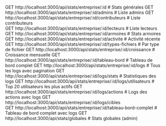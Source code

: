 GET http://localhost:3000/api/stats/entreprise/:id                    # Stats générales
GET http://localhost:3000/api/stats/entreprise/:id/admins             # Liste admins
GET http://localhost:3000/api/stats/entreprise/:id/contributeurs      # Liste contributeurs  
GET http://localhost:3000/api/stats/entreprise/:id/lecteurs           # Liste lecteurs
GET http://localhost:3000/api/stats/entreprise/:id/armoires           # Stats armoires
GET http://localhost:3000/api/stats/entreprise/:id/activite           # Activité récente
GET http://localhost:3000/api/stats/entreprise/:id/types-fichiers     # Par type de fichier
GET http://localhost:3000/api/stats/entreprise/:id/croissance         # Croissance mensuelle
GET http://localhost:3000/api/stats/entreprise/:id/tableau-bord       # Tableau de bord complet
GET http://localhost:3000/api/stats/entreprise/:id/logs               # Tous les logs avec pagination
GET http://localhost:3000/api/stats/entreprise/:id/logs/stats         # Statistiques des logs
GET http://localhost:3000/api/stats/entreprise/:id/logs/utilisateurs  # Top 20 utilisateurs les plus actifs
GET http://localhost:3000/api/stats/entreprise/:id/logs/actions       # Logs des actions avec logs
GET http://localhost:3000/api/stats/entreprise/:id/logs/cibles    
GET http://localhost:3000/api/stats/entreprise/:id/tableau-bord-complet # Tableau de bord complet avec logs
GET http://localhost:3000/api/stats/globales                          # Stats globales (admin)
